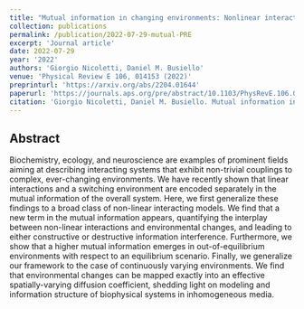```yaml
---
title: "Mutual information in changing environments: Nonlinear interactions, out-of-equilibrium systems, and continuously-varying diffusivities"
collection: publications
permalink: /publication/2022-07-29-mutual-PRE
excerpt: 'Journal article'
date: 2022-07-29
year: '2022'
authors: 'Giorgio Nicoletti, Daniel M. Busiello'
venue: 'Physical Review E 106, 014153 (2022)'
preprinturl: 'https://arxiv.org/abs/2204.01644'
paperurl: 'https://journals.aps.org/pre/abstract/10.1103/PhysRevE.106.014153'
citation: 'Giorgio Nicoletti, Daniel M. Busiello. Mutual information in changing environments: Nonlinear interactions, out-of-equilibrium systems, and continuously-varying diffusivities. Phys. Rev. E 106, 014153 (2022).'
---
```


## Abstract
Biochemistry, ecology, and neuroscience are examples of prominent fields aiming at describing interacting systems that exhibit non-trivial couplings to complex, ever-changing environments. We have recently shown that linear interactions and a switching environment are encoded separately in the mutual information of the overall system. Here, we first generalize these findings to a broad class of non-linear interacting models. We find that a new term in the mutual information appears, quantifying the interplay between non-linear interactions and environmental changes, and leading to either constructive or destructive information interference. Furthermore, we show that a higher mutual information emerges in out-of-equilibrium environments with respect to an equilibrium scenario. Finally, we generalize our framework to the case of continuously varying environments. We find that environmental changes can be mapped exactly into an effective spatially-varying diffusion coefficient, shedding light on modeling and information structure of biophysical systems in inhomogeneous media.
